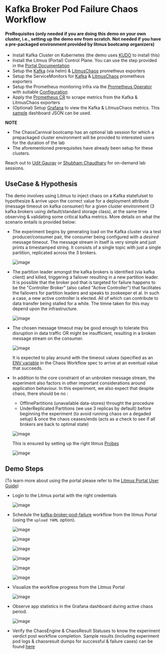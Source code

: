 # Kafka Broker Pod Failure Chaos Workflow 


#### PreRequisites (only needed if you are doing this demo on your own cluster, i.e., setting up the demo env from scratch. Not needed if you have a pre-packaged environment provided by litmus bootcamp organizers) 

- Install Kafka Cluster on Kubernetes (the demo uses [KUDO](https://kudo.dev/docs/runbooks/kafka/install.html#installing-the-operator) to install this)
- Install the Litmus (Portal) Control Plane. You can use the step provided in the [Portal Documentation](https://github.com/litmuschaos/litmus/tree/master/litmus-portal#applying-k8s-manifest)
- Setup the [Kafka](./kafka-exporter-helm) (via helm) & [LitmusChaos](./chaos-exporter) prometheus exporters
- Setup the ServiceMonitors for [Kafka](./service-monitors/kafka-exporter-service-monitor.yaml) & [LitmusChaos](./service-monitors/chaos-exporter-service-monitor.yaml) prometheus exporters
- Setup the Prometheus monitoring infra via the [Prometheus Operator](https://github.com/litmuschaos/litmus/tree/master/monitoring/utils/prometheus/prometheus-operator) with suitable [Configuration](https://github.com/litmuschaos/litmus/tree/master/monitoring/utils/prometheus/prometheus-configuration)
- Apply the [Prometheus CR](./prometheus/prometheus.yaml) to scrape metrics from the Kafka & LitmusChaos exporters
- (Optional) Setup [Grafana](https://github.com/litmuschaos/litmus/tree/master/monitoring/utils/grafana) to view the Kafka & LitmusChaos metrics. This [sample](./grafana/kafka-jmx.json) dashboard JSON can be used.

**NOTE**

- The ChaosCarnival bootcamp has an optional lab session for which a prepackaged cluster environment will be provided to interested users for the duration of the lab
- The aforementioned prerequisites have already been setup for these clusters. 

Reach out to [Udit Gaurav](udit.gaurav@mayadata.io) or [Shubham Chaudhary](shubham.chaudhary@mayadata.io) for on-demand lab sessions. 

## UseCase & Hypothesis 

The demo involves using Litmus to inject chaos on a Kafka statefulset to hypothesize & arrive upon the correct value for a deployment attribute (message timeout on kafka consumer) for a given cluster environment (3 kafka brokers using default/standard storage class), at the same time observing & validating some critical kafka metrics. More details on what the scenario entails is provided below: 

- The experiment begins by generating load on the Kafka cluster via a test producer/consumer pair, the consumer being configured with a _desired_ message timeout. The message stream in itself is very simple and just prints a timestamped string. It consists of a single topic with just a single partition, replicated across the 3 brokers. 

  ![image](https://user-images.githubusercontent.com/21166217/109115336-efe30680-7764-11eb-90c3-016890e923f7.png)

- The partition leader amongst the kafka brokers is identified (via kafka client) and killed, triggering a failover resulting in a new partition leader. It is possible that the broker pod that is targeted for failure happens to be the "Controller Broker" (also called "Active Controller") that facilitates the failovers for partition leaders and speaks to zookeeper et al. In such a case, a new active controller is elected. All of which can contribute to data transfer being stalled for a while. The timne taken for this may depend upon the infrastructure. 

  ![image](https://user-images.githubusercontent.com/21166217/109115795-9202ee80-7765-11eb-9f2d-67fbeafdc16f.png)

- The chosen message timeout may be good enough to tolerate this disruption in data traffic OR might be insufficient, resulting in a broken message stream on the consumer. 

  ![image](https://user-images.githubusercontent.com/21166217/109116891-3d607300-7767-11eb-9046-29589336cbe2.png)
  
  It is expected to play around with the timeout values (specified as an [ENV variable](https://github.com/chaoscarnival/bootcamps/blob/90d5e3e17194ed8effa1f290e52602c173a52c45/day1-kafkaChaos/chaos-workflow/kafka-wf-probe.yaml#L104) in the Chaos Workflow spec to arrive at an eventual value that succeeds. 

- In addition to the core constraint of an unbroken message stream, the experiment also factors in other important considerations around application behaviour. In this experiment, we also expect that despite chaos, there should be no : 

  - OfflinePartitions (unavailable data-stores) throught the procedure 
  - UnderReplicated Partitions (we use 3 replicas by default) before beginning the experiment (to avoid running chaos on a degaded setup) & once the chaos ceases/ends (acts as a check to see if all brokers are back to optimal state)

  ![image](https://user-images.githubusercontent.com/21166217/109117980-b6ac9580-7768-11eb-94db-502ee4ff92ad.png)

  This is ensured by setting up the right litmus [Probes](https://docs.litmuschaos.io/docs/litmus-probe/)

  ![image](https://user-images.githubusercontent.com/21166217/109118845-dc866a00-7769-11eb-9e52-40c6e089594f.png)


## Demo Steps 

(To learn more about using the portal please
refer to the [Litmus Portal User Guide](https://docs.google.com/document/d/1fiN25BrZpvqg0UkBCuqQBE7Mx8BwDGC8ss2j2oXkZNA/edit#))

- Login to the Litmus portal with the right credentials

  ![image](https://user-images.githubusercontent.com/21166217/109124301-c62fdc80-7770-11eb-94c8-a2fba299d7b8.png)

- Schedule the [kafka-broker-pod-failure](./chaos-workflow/kafka-wf-probe.yaml) workflow from the litmus Portal (using the `upload YAML` option). 

  ![image](https://user-images.githubusercontent.com/21166217/109124549-10b15900-7771-11eb-8a04-ba706f2d29e0.png)
  
  ![image](https://user-images.githubusercontent.com/21166217/109124732-45bdab80-7771-11eb-9d44-52bd7ccf071a.png)
  
  ![image](https://user-images.githubusercontent.com/21166217/109124921-7998d100-7771-11eb-96cd-605c8dd61966.png)
  
  ![image](https://user-images.githubusercontent.com/21166217/109125010-933a1880-7771-11eb-83b9-7245e20a0e54.png)
  
  ![image](https://user-images.githubusercontent.com/21166217/109125105-ae0c8d00-7771-11eb-9256-b5fd99e83869.png)
  
  ![image](https://user-images.githubusercontent.com/21166217/109125181-c2e92080-7771-11eb-9bb8-59b4de29efc7.png)

- Visualize the workflow progress from the Litmus Portal

  ![image](https://user-images.githubusercontent.com/21166217/109125289-e4e2a300-7771-11eb-8080-7feb8583ff56.png)
  
- Observe app statistics in the Grafana dashboard during active chaos period. 

  ![image](https://user-images.githubusercontent.com/21166217/109116687-f4a8ba00-7766-11eb-9149-26ef50066d83.png)
  

- Verify the ChaosEngine & ChaosResult Statuses to know the experiment verdict post workflow completion. Sample results (including experiment pod logs & chaosresult dumps for successful & failure cases) can be found [here](./results)




